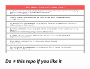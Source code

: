 <img src="https://github.com/bhavesh1129/Motivational-Quotation-App-using-Json-in-Flutter/blob/master/MQ.PNG" width="250" height="150">

**_Do :star: this repo if you like it_**

